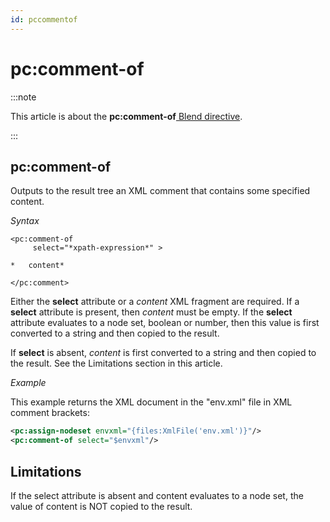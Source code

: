 ```yaml
---
id: pccommentof
---
```


# pc:comment-of




:::note

This article is about the **pc:comment-of**[ Blend directive](/Repositories/Blend_directives).

:::

## **pc:comment-of**

Outputs to the result tree an XML comment that contains some specified content.

*Syntax*

```
<pc:comment-of
     select="*xpath-expression*" >

*   content*

</pc:comment>
```

Either the **select** attribute or a *content* XML fragment are required. If a **select** attribute is present, then *content* must be empty. If the **select** attribute evaluates to a node set, boolean or number, then this value is first converted to a string and then copied to the result.

If **select** is absent, *content* is first converted to a string and then copied to the result. See the Limitations section in this article.

*Example*

This example returns the XML document in the "env.xml" file in XML comment brackets:

```xml
<pc:assign-nodeset envxml="{files:XmlFile('env.xml')}"/>
<pc:comment-of select="$envxml"/>
```

## Limitations

If the select attribute is absent and content evaluates to a node set, the value of content is NOT copied to the result.